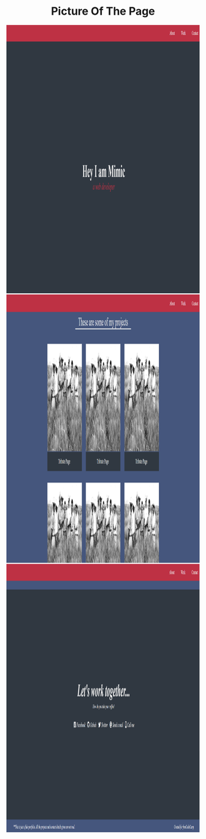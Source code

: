 <h1 style="text-align:center">Picture Of The Page</h1>
<div style=" text-align:center;">
    <img src="pic1.png" height=700 >
    <img src="pic2.png" height=700 >
    <img src="pic3.png" height=700 >
</div>
